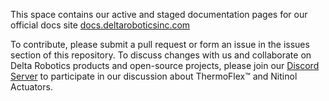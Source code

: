 This space contains our active and staged documentation pages for our official docs site [docs.deltaroboticsinc.com](docs.deltaroboticsinc.com)

To contribute, please submit a pull request or form an issue in the issues section of this repository.  To discuss changes with us and collaborate on Delta Robotics products and open-source projects, please join our [Discord Server](https://discord.gg/DVpnTzzYqr) to participate in our discussion about ThermoFlex™ and Nitinol Actuators.

